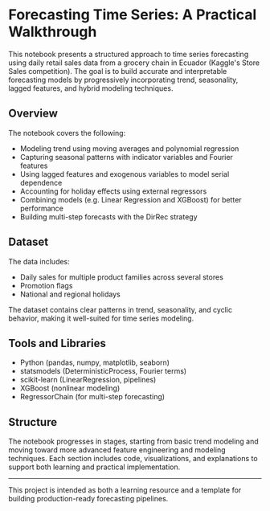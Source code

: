 # Forecasting Time Series: A Practical Walkthrough

This notebook presents a structured approach to time series forecasting using daily retail sales data from a grocery chain in Ecuador (Kaggle's Store Sales competition). The goal is to build accurate and interpretable forecasting models by progressively incorporating trend, seasonality, lagged features, and hybrid modeling techniques.

## Overview

The notebook covers the following:

- Modeling trend using moving averages and polynomial regression
- Capturing seasonal patterns with indicator variables and Fourier features
- Using lagged features and exogenous variables to model serial dependence
- Accounting for holiday effects using external regressors
- Combining models (e.g. Linear Regression and XGBoost) for better performance
- Building multi-step forecasts with the DirRec strategy

## Dataset

The data includes:

- Daily sales for multiple product families across several stores
- Promotion flags
- National and regional holidays

The dataset contains clear patterns in trend, seasonality, and cyclic behavior, making it well-suited for time series modeling.

## Tools and Libraries

- Python (pandas, numpy, matplotlib, seaborn)
- statsmodels (DeterministicProcess, Fourier terms)
- scikit-learn (LinearRegression, pipelines)
- XGBoost (nonlinear modeling)
- RegressorChain (for multi-step forecasting)

## Structure

The notebook progresses in stages, starting from basic trend modeling and moving toward more advanced feature engineering and modeling techniques. Each section includes code, visualizations, and explanations to support both learning and practical implementation.

---

This project is intended as both a learning resource and a template for building production-ready forecasting pipelines.
